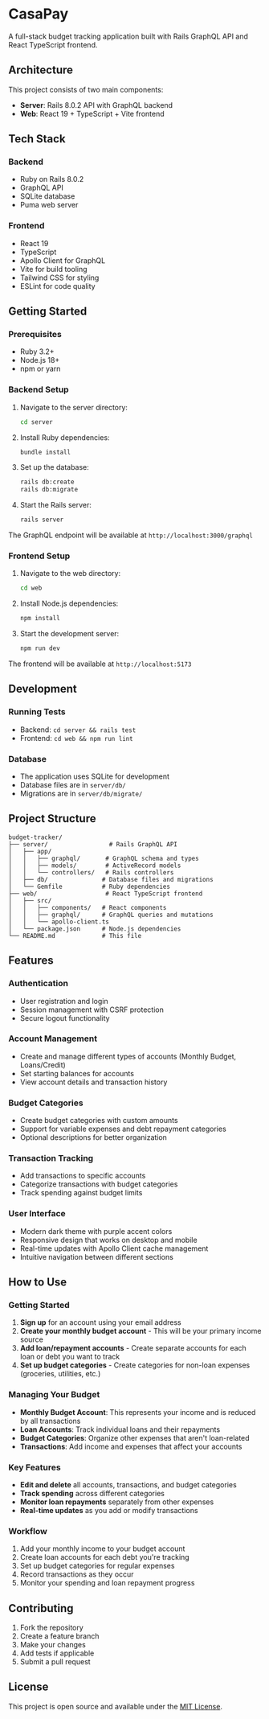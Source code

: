 # CasaPay

A full-stack budget tracking application built with Rails GraphQL API and React TypeScript frontend.

## Architecture

This project consists of two main components:

- **Server**: Rails 8.0.2 API with GraphQL backend
- **Web**: React 19 + TypeScript + Vite frontend

## Tech Stack

### Backend

- Ruby on Rails 8.0.2
- GraphQL API
- SQLite database
- Puma web server

### Frontend

- React 19
- TypeScript
- Apollo Client for GraphQL
- Vite for build tooling
- Tailwind CSS for styling
- ESLint for code quality

## Getting Started

### Prerequisites

- Ruby 3.2+
- Node.js 18+
- npm or yarn

### Backend Setup

1. Navigate to the server directory:

   ```bash
   cd server
   ```

2. Install Ruby dependencies:

   ```bash
   bundle install
   ```

3. Set up the database:

   ```bash
   rails db:create
   rails db:migrate
   ```

4. Start the Rails server:
   ```bash
   rails server
   ```

The GraphQL endpoint will be available at `http://localhost:3000/graphql`

### Frontend Setup

1. Navigate to the web directory:

   ```bash
   cd web
   ```

2. Install Node.js dependencies:

   ```bash
   npm install
   ```

3. Start the development server:
   ```bash
   npm run dev
   ```

The frontend will be available at `http://localhost:5173`

## Development

### Running Tests

- Backend: `cd server && rails test`
- Frontend: `cd web && npm run lint`

### Database

- The application uses SQLite for development
- Database files are in `server/db/`
- Migrations are in `server/db/migrate/`

## Project Structure

```
budget-tracker/
├── server/                 # Rails GraphQL API
│   ├── app/
│   │   ├── graphql/       # GraphQL schema and types
│   │   ├── models/        # ActiveRecord models
│   │   └── controllers/   # Rails controllers
│   ├── db/               # Database files and migrations
│   └── Gemfile           # Ruby dependencies
├── web/                   # React TypeScript frontend
│   ├── src/
│   │   ├── components/   # React components
│   │   ├── graphql/      # GraphQL queries and mutations
│   │   └── apollo-client.ts
│   └── package.json      # Node.js dependencies
└── README.md             # This file
```

## Features

### Authentication

- User registration and login
- Session management with CSRF protection
- Secure logout functionality

### Account Management

- Create and manage different types of accounts (Monthly Budget, Loans/Credit)
- Set starting balances for accounts
- View account details and transaction history

### Budget Categories

- Create budget categories with custom amounts
- Support for variable expenses and debt repayment categories
- Optional descriptions for better organization

### Transaction Tracking

- Add transactions to specific accounts
- Categorize transactions with budget categories
- Track spending against budget limits

### User Interface

- Modern dark theme with purple accent colors
- Responsive design that works on desktop and mobile
- Real-time updates with Apollo Client cache management
- Intuitive navigation between different sections

## How to Use

### Getting Started

1. **Sign up** for an account using your email address
2. **Create your monthly budget account** - This will be your primary income source
3. **Add loan/repayment accounts** - Create separate accounts for each loan or debt you want to track
4. **Set up budget categories** - Create categories for non-loan expenses (groceries, utilities, etc.)

### Managing Your Budget

- **Monthly Budget Account**: This represents your income and is reduced by all transactions
- **Loan Accounts**: Track individual loans and their repayments
- **Budget Categories**: Organize other expenses that aren't loan-related
- **Transactions**: Add income and expenses that affect your accounts

### Key Features

- **Edit and delete** all accounts, transactions, and budget categories
- **Track spending** across different categories
- **Monitor loan repayments** separately from other expenses
- **Real-time updates** as you add or modify transactions

### Workflow

1. Add your monthly income to your budget account
2. Create loan accounts for each debt you're tracking
3. Set up budget categories for regular expenses
4. Record transactions as they occur
5. Monitor your spending and loan repayment progress

## Contributing

1. Fork the repository
2. Create a feature branch
3. Make your changes
4. Add tests if applicable
5. Submit a pull request

## License

This project is open source and available under the [MIT License](LICENSE).

